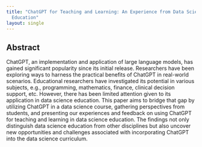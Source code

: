 ```yaml
---
title: "ChatGPT for Teaching and Learning: An Experience from Data Science
  Education"
layout: single
---
```


## Abstract
ChatGPT, an implementation and application of large language models, has
gained significant popularity since its initial release. Researchers have been
exploring ways to harness the practical benefits of ChatGPT in real-world
scenarios. Educational researchers have investigated its potential in various
subjects, e.g., programming, mathematics, finance, clinical decision support,
etc. However, there has been limited attention given to its application in data
science education. This paper aims to bridge that gap by utilizing ChatGPT in a
data science course, gathering perspectives from students, and presenting our
experiences and feedback on using ChatGPT for teaching and learning in data
science education. The findings not only distinguish data science education
from other disciplines but also uncover new opportunities and challenges
associated with incorporating ChatGPT into the data science curriculum.
